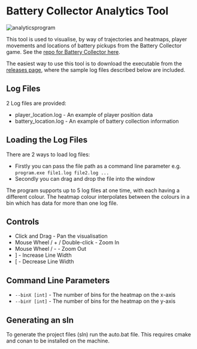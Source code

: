 # Battery Collector Analytics Tool
![analyticsprogram](https://user-images.githubusercontent.com/9254173/28645441-6942c68c-7255-11e7-92dc-2a0ade52b2a4.png)

This tool is used to visualise, by way of trajectories and heatmaps, player movements and locations of battery pickups from the Battery Collector game. See the [repo for Battery Collector here](https://github.com/NevilleKing/Battery-Collector).

The easiest way to use this tool is to download the executable from the 
[releases page](https://github.com/NevilleKing/Game-Engine-Analytics/releases/latest), where the sample log files described below
are included.

## Log Files
2 Log files are provided:
- player_location.log - An example of player position data
- battery_location.log - An example of battery collection information

## Loading the Log Files
There are 2 ways to load log files: 
- Firstly you can pass the file path as a command line parameter e.g. `program.exe file1.log file2.log ...`
- Secondly you can drag and drop the file into the window

The program supports up to 5 log files at one time, with each having a different colour. The heatmap colour interpolates between the colours in a bin which has data for more than one log file.

## Controls
- Click and Drag - Pan the visualisation
- Mouse Wheel / + / Double-click - Zoom In
- Mouse Wheel / - - Zoom Out
- ] - Increase Line Width
- [ - Decrease Line Width

## Command Line Parameters
- `--binX [int]` - The number of bins for the heatmap on the x-axis
- `--binY [int]` - The number of bins for the heatmap on the y-axis

## Generating an sln
To generate the project files (sln) run the auto.bat file. This requires cmake and conan to be installed on the machine.
